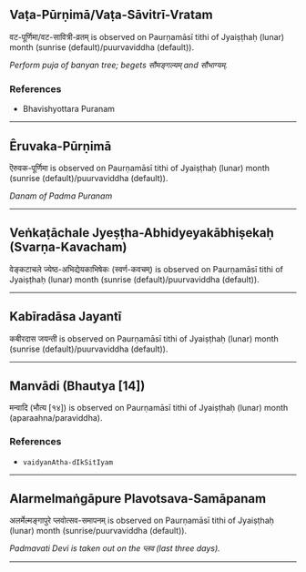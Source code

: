 ## Vaṭa-Pūrṇimā/Vaṭa-Sāvitrī-Vratam
वट-पूर्णिमा/वट-सावित्री-व्रतम् is observed on Paurṇamāsī tithi of Jyaiṣṭhaḥ (lunar) month (sunrise (default)/puurvaviddha (default)).

_Perform puja of banyan tree; begets सौमङ्गल्यम् and सौभाग्यम्._
### References
* Bhavishyottara Puranam


---
## Êruvaka-Pūrṇimā
ऎरुवक-पूर्णिमा is observed on Paurṇamāsī tithi of Jyaiṣṭhaḥ (lunar) month (sunrise (default)/puurvaviddha (default)).

_Danam of Padma Puranam_

---
## Veṅkaṭāchale Jyeṣṭha-Abhidyeyakābhiṣekaḥ (Svarṇa-Kavacham)
वेङ्कटाचले ज्येष्ठ-अभिद्येयकाभिषेकः (स्वर्ण-कवचम्) is observed on Paurṇamāsī tithi of Jyaiṣṭhaḥ (lunar) month (sunrise (default)/puurvaviddha (default)).



---
## Kabīradāsa Jayantī
कबीरदास जयन्ती is observed on Paurṇamāsī tithi of Jyaiṣṭhaḥ (lunar) month (sunrise (default)/puurvaviddha (default)).



---
## Manvādi (Bhautya [14])
मन्वादि (भौत्य [१४]) is observed on Paurṇamāsī tithi of Jyaiṣṭhaḥ (lunar) month (aparaahna/paraviddha).


### References
* `vaidyanAtha-dIkSitIyam`


---
## Alarmelmaṅgāpure Plavotsava-Samāpanam
अलर्मेल्मङ्गापुरे प्लवोत्सव-समापनम् is observed on Paurṇamāsī tithi of Jyaiṣṭhaḥ (lunar) month (sunrise/puurvaviddha (default)).

_Padmavati Devi is taken out on the प्लव (last three days)._

---
